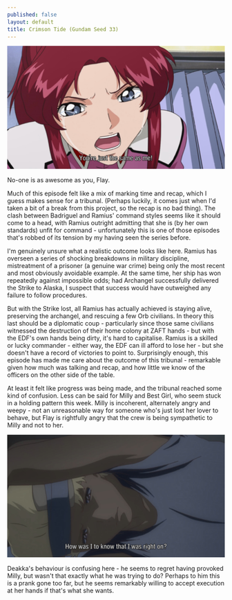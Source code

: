 ```yaml
---
published: false
layout: default
title: Crimson Tide (Gundam Seed 33)
---
```

![](/same.jpg)

No-one is as awesome as you, Flay.

Much of this episode felt like a mix of marking time and recap, which I guess makes sense for a tribunal. (Perhaps luckily, it comes just when I'd taken a bit of a break from this project, so the recap is no bad thing). The clash between Badriguel and Ramius' command styles seems like it should come to a head, with Ramius outright admitting that she is (by her own standards) unfit for command - unfortunately this is one of those episodes that's robbed of its tension by my having seen the series before.

I'm genuinely unsure what a realistic outcome looks like here. Ramius has overseen a series of shocking breakdowns in military discipline, mistreatment of a prisoner (a genuine war crime) being only the most recent and most obviously avoidable example. At the same time, her ship has won repeatedly against impossible odds; had Archangel successfully delivered the Strike to Alaska, I suspect that success would have outweighed any failure to follow procedures.

But with the Strike lost, all Ramius has actually achieved is staying alive, preserving the archangel, and rescuing a few Orb civilians. In theory this last should be a diplomatic coup - particularly since those same civilians witnessed the destruction of their home colony at ZAFT hands - but with the EDF's own hands being dirty, it's hard to capitalise. Ramius is a skilled or lucky commander - either way, the EDF can ill afford to lose her - but she doesn't have a record of victories to point to. Surprisingly enough, this episode has made me care about the outcome of this tribunal - remarkable given how much was talking and recap, and how little we know of the officers on the other side of the table.

At least it felt like progress was being made, and the tribunal reached some kind of confusion. Less can be said for Milly and Best Girl, who seem stuck in a holding pattern this week. Milly is incoherent, alternately angry and weepy - not an unreasonable way for someone who's just lost her lover to behave, but Flay is rightfully angry that the crew is being sympathetic to Milly and not to her.

![](/bingo.jpg)

Deakka's behaviour is confusing here - he seems to regret having provoked Milly, but wasn't that exactly what he was trying to do? Perhaps to him this is a prank gone too far, but he seems remarkably willing to accept execution at her hands if that's what she wants.